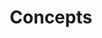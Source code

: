 ---
layout: layout.pug
navigationTitle: Concepts
excerpt: 
title: Concepts
menuWeight: 6
model: /services/elastic/data.yml
render: mustache
featureMaturity:
---